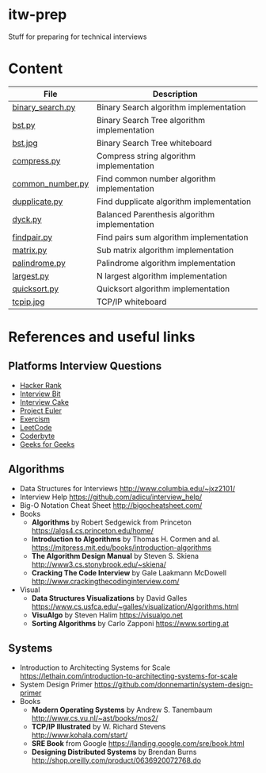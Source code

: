 # itw-prep

Stuff for preparing for technical interviews

# Content

|        File                            |            Description                           |
| -------------------------------------- | ------------------------------------------------ |
| [binary\_search.py](./binary_search.py)| Binary Search algorithm implementation           |
| [bst.py](./bst.py)                     | Binary Search Tree algorithm implementation      |
| [bst.jpg](./bst.jpg)                   | Binary Search Tree whiteboard                    |
| [compress.py](./compress.py)           | Compress string algorithm implementation         |
| [common\_number.py](./common_number.py)| Find common number algorithm implementation      |
| [dupplicate.py](./dupplicate.py)       | Find dupplicate algorithm implementation         |
| [dyck.py](./dyck.py)                   | Balanced Parenthesis algorithm implementation    |
| [findpair.py](./findpair.py)           | Find pairs sum algorithm implementation          |
| [matrix.py](./matrix.py)               | Sub matrix algorithm implementation              |
| [palindrome.py](./palindrome.py)       | Palindrome algorithm implementation              |
| [largest.py](./largest.py)             | N largest algorithm implementation               |
| [quicksort.py](./quicksort.py)         | Quicksort algorithm implementation               |
| [tcpip.jpg](./tcpip.jpg)               | TCP/IP whiteboard                                |

# References and useful links

## Platforms Interview Questions

* [Hacker Rank](https://www.hackerrank.com)
* [Interview Bit](https://www.interviewbit.com)
* [Interview Cake](https://www.interviewcake.com)
* [Project Euler](https://projecteuler.net)
* [Exercism](http://exercism.io)
* [LeetCode](https://leetcode.com)
* [Coderbyte](https://www.coderbyte.com)
* [Geeks for Geeks](https://practice.geeksforgeeks.org)

## Algorithms

* Data Structures for Interviews http://www.columbia.edu/~jxz2101/
* Interview Help https://github.com/adicu/interview_help/
* Big-O Notation Cheat Sheet http://bigocheatsheet.com/
* Books
    * **Algorithms** by Robert Sedgewick from Princeton https://algs4.cs.princeton.edu/home/
    * **Introduction to Algorithms** by Thomas H. Cormen and al. https://mitpress.mit.edu/books/introduction-algorithms
    * **The Algorithm Design Manual** by Steven S. Skiena http://www3.cs.stonybrook.edu/~skiena/
    * **Cracking The Code Interview** by Gale Laakmann McDowell http://www.crackingthecodinginterview.com/
* Visual
    * **Data Structures Visualizations** by David Galles https://www.cs.usfca.edu/~galles/visualization/Algorithms.html
    * **VisuAlgo** by Steven Halim https://visualgo.net
    * **Sorting Algorithms** by Carlo Zapponi https://www.sorting.at

## Systems

* Introduction to Architecting Systems for Scale https://lethain.com/introduction-to-architecting-systems-for-scale
* System Design Primer https://github.com/donnemartin/system-design-primer
* Books
    * **Modern Operating Systems** by Andrew S. Tanembaum http://www.cs.vu.nl/~ast/books/mos2/
    * **TCP/IP Illustrated** by W. Richard Stevens http://www.kohala.com/start/
    * **SRE Book** from Google https://landing.google.com/sre/book.html
    * **Designing Distributed Systems** by Brendan Burns http://shop.oreilly.com/product/0636920072768.do
